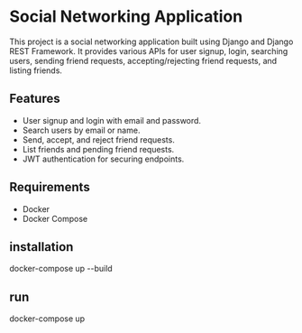 # Social Networking Application

This project is a social networking application built using Django and Django REST Framework. It provides various APIs for user signup, login, searching users, sending friend requests, accepting/rejecting friend requests, and listing friends.

## Features

- User signup and login with email and password.
- Search users by email or name.
- Send, accept, and reject friend requests.
- List friends and pending friend requests.
- JWT authentication for securing endpoints.

## Requirements

- Docker
- Docker Compose

## installation
docker-compose up --build

## run 
docker-compose up